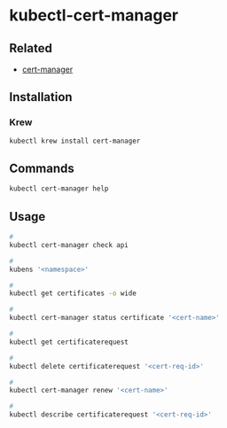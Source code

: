 # kubectl-cert-manager

## Related

- [cert-manager](/cert-manager/README.md)

## Installation

### Krew

```sh
kubectl krew install cert-manager
```

## Commands

```sh
kubectl cert-manager help
```

## Usage

```sh
#
kubectl cert-manager check api

#
kubens '<namespace>'

#
kubectl get certificates -o wide

#
kubectl cert-manager status certificate '<cert-name>'

#
kubectl get certificaterequest

#
kubectl delete certificaterequest '<cert-req-id>'

#
kubectl cert-manager renew '<cert-name>'

#
kubectl describe certificaterequest '<cert-req-id>'
```
